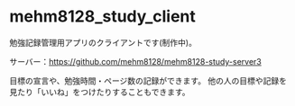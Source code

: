 # mehm8128_study_client

勉強記録管理用アプリのクライアントです(制作中)。

サーバー：https://github.com/mehm8128/mehm8128-study-server3

目標の宣言や、勉強時間・ページ数の記録ができます。
他の人の目標や記録を見たり「いいね」をつけたりすることもできます。
